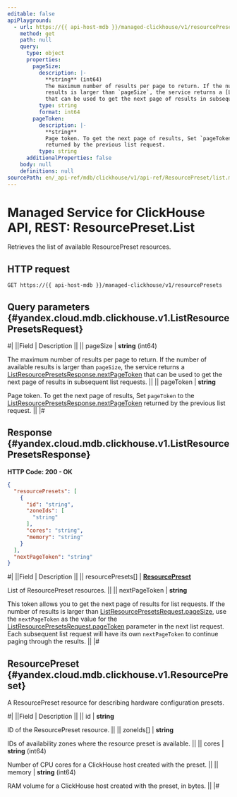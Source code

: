 ```yaml
---
editable: false
apiPlayground:
  - url: https://{{ api-host-mdb }}/managed-clickhouse/v1/resourcePresets
    method: get
    path: null
    query:
      type: object
      properties:
        pageSize:
          description: |-
            **string** (int64)
            The maximum number of results per page to return. If the number of available
            results is larger than `pageSize`, the service returns a [ListResourcePresetsResponse.nextPageToken](#yandex.cloud.mdb.clickhouse.v1.ListResourcePresetsResponse)
            that can be used to get the next page of results in subsequent list requests.
          type: string
          format: int64
        pageToken:
          description: |-
            **string**
            Page token. To get the next page of results, Set `pageToken` to the [ListResourcePresetsResponse.nextPageToken](#yandex.cloud.mdb.clickhouse.v1.ListResourcePresetsResponse)
            returned by the previous list request.
          type: string
      additionalProperties: false
    body: null
    definitions: null
sourcePath: en/_api-ref/mdb/clickhouse/v1/api-ref/ResourcePreset/list.md
---
```


# Managed Service for ClickHouse API, REST: ResourcePreset.List

Retrieves the list of available ResourcePreset resources.

## HTTP request

```
GET https://{{ api-host-mdb }}/managed-clickhouse/v1/resourcePresets
```

## Query parameters {#yandex.cloud.mdb.clickhouse.v1.ListResourcePresetsRequest}

#|
||Field | Description ||
|| pageSize | **string** (int64)

The maximum number of results per page to return. If the number of available
results is larger than `pageSize`, the service returns a [ListResourcePresetsResponse.nextPageToken](#yandex.cloud.mdb.clickhouse.v1.ListResourcePresetsResponse)
that can be used to get the next page of results in subsequent list requests. ||
|| pageToken | **string**

Page token. To get the next page of results, Set `pageToken` to the [ListResourcePresetsResponse.nextPageToken](#yandex.cloud.mdb.clickhouse.v1.ListResourcePresetsResponse)
returned by the previous list request. ||
|#

## Response {#yandex.cloud.mdb.clickhouse.v1.ListResourcePresetsResponse}

**HTTP Code: 200 - OK**

```json
{
  "resourcePresets": [
    {
      "id": "string",
      "zoneIds": [
        "string"
      ],
      "cores": "string",
      "memory": "string"
    }
  ],
  "nextPageToken": "string"
}
```

#|
||Field | Description ||
|| resourcePresets[] | **[ResourcePreset](#yandex.cloud.mdb.clickhouse.v1.ResourcePreset)**

List of ResourcePreset resources. ||
|| nextPageToken | **string**

This token allows you to get the next page of results for list requests. If the number of results
is larger than [ListResourcePresetsRequest.pageSize](#yandex.cloud.mdb.clickhouse.v1.ListResourcePresetsRequest), use the `nextPageToken` as the value
for the [ListResourcePresetsRequest.pageToken](#yandex.cloud.mdb.clickhouse.v1.ListResourcePresetsRequest) parameter in the next list request. Each subsequent
list request will have its own `nextPageToken` to continue paging through the results. ||
|#

## ResourcePreset {#yandex.cloud.mdb.clickhouse.v1.ResourcePreset}

A ResourcePreset resource for describing hardware configuration presets.

#|
||Field | Description ||
|| id | **string**

ID of the ResourcePreset resource. ||
|| zoneIds[] | **string**

IDs of availability zones where the resource preset is available. ||
|| cores | **string** (int64)

Number of CPU cores for a ClickHouse host created with the preset. ||
|| memory | **string** (int64)

RAM volume for a ClickHouse host created with the preset, in bytes. ||
|#